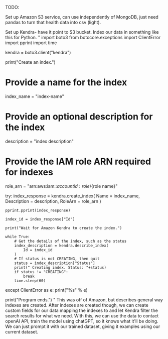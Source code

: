 TODO: 

Set up Amazon S3 service, can use independently of MongoDB, just need pandas to turn that health data into csv (light).

Set up Kendra- have it point to S3 bucket. Index our data in something like this for Python. 
"
import boto3
from botocore.exceptions import ClientError
import pprint
import time

kendra = boto3.client("kendra")

print("Create an index.")

# Provide a name for the index
index_name = "index-name"
# Provide an optional description for the index
description = "index description"
# Provide the IAM role ARN required for indexes
role_arn = "arn:aws:iam::${account id}:role/${role name}"

try:
    index_response = kendra.create_index(
        Name = index_name,
        Description = description,
        RoleArn = role_arn
    )

    pprint.pprint(index_response)

    index_id = index_response["Id"]

    print("Wait for Amazon Kendra to create the index.")

    while True:
        # Get the details of the index, such as the status
        index_description = kendra.describe_index(
            Id = index_id
        )
        # If status is not CREATING, then quit
        status = index_description["Status"]
        print(" Creating index. Status: "+status)
        if status != "CREATING":
            break
        time.sleep(60)

except  ClientError as e:
        print("%s" % e)

print("Program ends.")
"
This was off of Amazon, but describes general way indexes are created. After indexes are created though, 
we can create custom fields for our data mapping the indexes to and let Kendra filter the search results for what we need. 
With this, we can use the data to contact openAI API, train the model using chatGPT, so it knows what it'll be doing. We can just
prompt it with our trained dataset, giving it examples using our current dataset. 